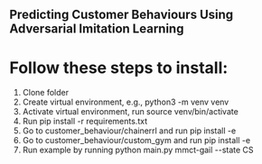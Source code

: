 ## Predicting Customer Behaviours Using Adversarial Imitation Learning

# Follow these steps to install:
1. Clone folder
2. Create virtual environment, e.g., python3 -m venv venv
3. Activate virtual environment, run source venv/bin/activate
4. Run pip install -r requirements.txt
5. Go to customer_behaviour/chainerrl and run pip install -e
6. Go to customer_behaviour/custom_gym and run pip install -e
7. Run example by running python main.py mmct-gail --state CS
